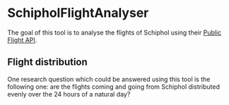 # SchipholFlightAnalyser

The goal of this tool is to analyse the flights of Schiphol using their [Public Flight API](https://developer.schiphol.nl/).

## Flight distribution
One research question which could be answered using this tool is the following one: are the flights coming and going from Schiphol distributed evenly over the 24 hours of a natural day?


